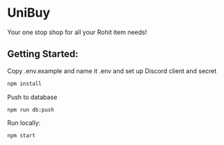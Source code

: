 # UniBuy 

Your one stop shop for all your Rohit item needs!

## Getting Started:

Copy .env.example and name it .env and set up Discord client and secret

```bash
npm install
```

Push to database
```
npm run db:push
```

Run locally:
```
npm start
```